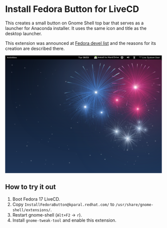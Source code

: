 Install Fedora Button for LiveCD
================================

This creates a small button on Gnome Shell top bar that serves as a launcher for Anaconda installer. It uses the same icon and title as the desktop launcher.

This extension was announced at [Fedora devel list](http://lists.fedoraproject.org/pipermail/devel/2012-April/165234.html) and the reasons for its creation are described there.

![example image](https://github.com/kparal/InstallFedoraButton/raw/master/InstallFedoraButton.png)

How to try it out
-----------------

1. Boot Fedora 17 LiveCD.
2. Copy `InstallFedoraButton@kparal.redhat.com/` to `/usr/share/gnome-shell/extensions/`.
3. Restart gnome-shell (`Alt+F2` -> `r`).
4. Install `gnome-tweak-tool` and enable this extension.
